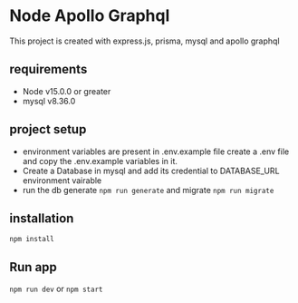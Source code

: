 
# Node Apollo Graphql

This project is created with express.js, prisma, mysql and apollo graphql

## requirements
- Node v15.0.0 or greater
- mysql v8.36.0

## project setup
- environment variables are present in .env.example file create a .env file and copy the .env.example variables in it.
- Create a Database in mysql and add its credential to DATABASE_URL environment vairable
- run the db generate ```npm run generate``` and migrate ```npm run migrate``` 

## installation
```npm install```

## Run app
```npm run dev``` or ```npm start```
